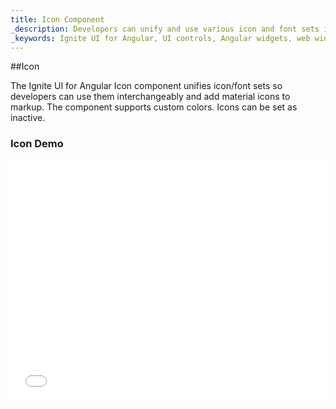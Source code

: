 ```yaml
---
title: Icon Component
_description: Developers can unify and use various icon and font sets interchangeably with custom colors and more with Ignite UI for Angular Icon component. 
_keywords: Ignite UI for Angular, UI controls, Angular widgets, web widgets, UI widgets, Angular, Native Angular Components Suite, Native Angular Controls, Native Angular Components Library, Angular Icon components, Angular Icon controls
---
```


##Icon
<p class="highlight">The Ignite UI for Angular Icon component unifies icon/font sets so developers can use them interchangeably and add material icons to markup. The component supports custom colors. Icons can be set as inactive.</p>
<div class="divider"></div>

### Icon Demo

<div class="sample-container" style="height: 384px">
    <iframe id="icon-sample-1-iframe" seamless width="100%" height="100%" frameborder="0" src="{environment:demosBaseUrl}/icon-sample-1"  onload="onSampleIframeContentLoaded(this);">
</div>
<div>
    <button data-localize="stackblitz" class="stackblitz-btn"   data-iframe-id="icon-sample-1-iframe" data-demos-base-url="{environment:demosBaseUrl}">                view on stackblitz
    </button>
</div>

<div class="divider--half"></div>

### Dependencies

The Icon component is exported as an `NgModule`, thus all you need to do in your application is to import the _IgxIconModule_
inside your `AppModule`:

```typescript
// app.module.ts

import { IgxIconModule } from 'igniteui-angular/main';

@NgModule({
    imports: [
        ...
        IgxIconModule,
        ...
    ]
})
export class AppModule {}
```

### Usage

```html
<igx-icon name=[..options] color=[..options] isActive=[..options]></igx-icon>
```
### Examples

Using `igx-icon` to set an `active` home icon with magenta `color`.
```html
<igx-icon name="home" color="magenta" isActive="true"></igx-icon>
```
Setting an `inactive` icon.
```html
<igx-icon name="volume_off" isActive="false"></igx-icon>
```
<div class="divider--half"></div>

### API Summary

In this article we covered the Icon component. Here are a few more APIs to explore, which are listed below.

####Atributes
You can set all properties of the icon component with the following `attributes`:
| Name   |       Example      |  Description |
|:----------|:-------------:|:------|
| `name` |  `name="home"` | Set the icon by providing its name from the official [material icons set](https://material.io/icons/) . |
| `active` |  `isActive="true"` | Set the icon to active/inactive (default is true). |
| `animate` |  `color="#474747"` | Set the icon color by providing a string value. |
<div class="divider--half"></div>

####Setters
You can programmatically set all of the icon properties with the following icon setters: 
| Name | Type | Description |
| :--- | :--- | :--- |
| `color(color: string)` | string | Sets the icon color |
| `name(icon: string)` | string | Sets the icon name |
| `isActive(state: boolean)` | boolean | Sets the icon style to inactive if set to false. |
####Getters
You can programmatically get all of the icon properties with the following icon getters: 
| Name | Type | Description |
| :--- | :--- | :--- |
| `getIconColor()` | string | Returns the icon color |
| `getIconName()` | string | Returns the icon name. |
| `getActive()` | boolean | Returns the icon active state. |
<div class="divider"></div>

###Additional Resources

<div class="divider--half"></div>
Our community is active and always welcoming to new ideas.

* [Ignite UI for Angular **Forums**](https://www.infragistics.com/community/forums/f/ignite-ui-for-angular)
* [Ignite UI for Angular **GitHub**](https://github.com/IgniteUI/igniteui-angular)
